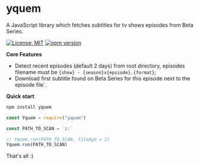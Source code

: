 # yquem

A JavaScript library which fetches subtitles for tv shows episodes from Beta Series.

[![License: MIT](https://img.shields.io/badge/license-MIT-blue.svg)](https://github.com/Wifsimster/yquem/blob/master/LICENSE)
[![npm version](https://badge.fury.io/js/yquem.svg)](https://www.npmjs.com/package/yquem)

**Core Features**

- Detect recent episodes (default 2 days) from root directory, episodes filename must be `{show} - {season}x{epsiode}.{format}`;
- Download first subtitle found on Beta Series for this episode next to the episode file`.

**Quick start**

```javascript
npm install yquem
```

```javascript
const Yquem = require("yquem")

const PATH_TO_SCAN = `z:`

// Yquem.run(PATH_TO_SCAN, fileAge = 2)
Yquem.run(PATH_TO_SCAN)
```

That's all :)
